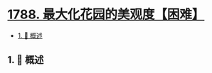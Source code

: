# [1788. 最大化花园的美观度【困难】](https://github.com/Tdahuyou/TNotes.leetcode/tree/main/notes/1788.%20%E6%9C%80%E5%A4%A7%E5%8C%96%E8%8A%B1%E5%9B%AD%E7%9A%84%E7%BE%8E%E8%A7%82%E5%BA%A6%E3%80%90%E5%9B%B0%E9%9A%BE%E3%80%91)

<!-- region:toc -->

- [1. 📝 概述](#1--概述)

<!-- endregion:toc -->

## 1. 📝 概述
